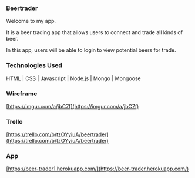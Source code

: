 ### Beertrader

Welcome to my app.

It is a beer trading app that allows users to connect and trade all kinds of beer.

In this app, users will be able to login to view potential beers for trade. 

### Technologies Used

HTML  |  CSS  |  Javascript  |  Node.js  |  Mongo  |  Mongoose  

### Wireframe
[https://imgur.com/a/jbC7f](https://imgur.com/a/jbC7f)

### Trello
[https://trello.com/b/tzOYyiuA/beertrader](https://trello.com/b/tzOYyiuA/beertrader)

### App

[https://beer-trader1.herokuapp.com/](https://beer-trader.herokuapp.com/)
